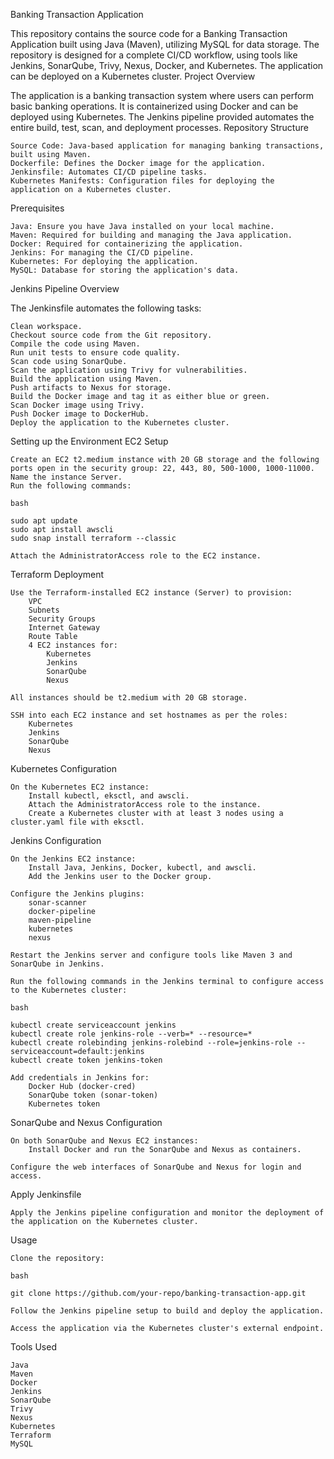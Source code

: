 Banking Transaction Application

This repository contains the source code for a Banking Transaction Application built using Java (Maven), utilizing MySQL for data storage. The repository is designed for a complete CI/CD workflow, using tools like Jenkins, SonarQube, Trivy, Nexus, Docker, and Kubernetes. The application can be deployed on a Kubernetes cluster.
Project Overview

The application is a banking transaction system where users can perform basic banking operations. It is containerized using Docker and can be deployed using Kubernetes. The Jenkins pipeline provided automates the entire build, test, scan, and deployment processes.
Repository Structure

    Source Code: Java-based application for managing banking transactions, built using Maven.
    Dockerfile: Defines the Docker image for the application.
    Jenkinsfile: Automates CI/CD pipeline tasks.
    Kubernetes Manifests: Configuration files for deploying the application on a Kubernetes cluster.

Prerequisites

    Java: Ensure you have Java installed on your local machine.
    Maven: Required for building and managing the Java application.
    Docker: Required for containerizing the application.
    Jenkins: For managing the CI/CD pipeline.
    Kubernetes: For deploying the application.
    MySQL: Database for storing the application's data.

Jenkins Pipeline Overview

The Jenkinsfile automates the following tasks:

    Clean workspace.
    Checkout source code from the Git repository.
    Compile the code using Maven.
    Run unit tests to ensure code quality.
    Scan code using SonarQube.
    Scan the application using Trivy for vulnerabilities.
    Build the application using Maven.
    Push artifacts to Nexus for storage.
    Build the Docker image and tag it as either blue or green.
    Scan Docker image using Trivy.
    Push Docker image to DockerHub.
    Deploy the application to the Kubernetes cluster.

Setting up the Environment
EC2 Setup

    Create an EC2 t2.medium instance with 20 GB storage and the following ports open in the security group: 22, 443, 80, 500-1000, 1000-11000.
    Name the instance Server.
    Run the following commands:

    bash

    sudo apt update
    sudo apt install awscli
    sudo snap install terraform --classic

    Attach the AdministratorAccess role to the EC2 instance.

Terraform Deployment

    Use the Terraform-installed EC2 instance (Server) to provision:
        VPC
        Subnets
        Security Groups
        Internet Gateway
        Route Table
        4 EC2 instances for:
            Kubernetes
            Jenkins
            SonarQube
            Nexus

    All instances should be t2.medium with 20 GB storage.

    SSH into each EC2 instance and set hostnames as per the roles:
        Kubernetes
        Jenkins
        SonarQube
        Nexus

Kubernetes Configuration

    On the Kubernetes EC2 instance:
        Install kubectl, eksctl, and awscli.
        Attach the AdministratorAccess role to the instance.
        Create a Kubernetes cluster with at least 3 nodes using a cluster.yaml file with eksctl.

Jenkins Configuration

    On the Jenkins EC2 instance:
        Install Java, Jenkins, Docker, kubectl, and awscli.
        Add the Jenkins user to the Docker group.

    Configure the Jenkins plugins:
        sonar-scanner
        docker-pipeline
        maven-pipeline
        kubernetes
        nexus

    Restart the Jenkins server and configure tools like Maven 3 and SonarQube in Jenkins.

    Run the following commands in the Jenkins terminal to configure access to the Kubernetes cluster:

    bash

    kubectl create serviceaccount jenkins
    kubectl create role jenkins-role --verb=* --resource=*
    kubectl create rolebinding jenkins-rolebind --role=jenkins-role --serviceaccount=default:jenkins
    kubectl create token jenkins-token

    Add credentials in Jenkins for:
        Docker Hub (docker-cred)
        SonarQube token (sonar-token)
        Kubernetes token

SonarQube and Nexus Configuration

    On both SonarQube and Nexus EC2 instances:
        Install Docker and run the SonarQube and Nexus as containers.

    Configure the web interfaces of SonarQube and Nexus for login and access.

Apply Jenkinsfile

    Apply the Jenkins pipeline configuration and monitor the deployment of the application on the Kubernetes cluster.

Usage

    Clone the repository:

    bash

    git clone https://github.com/your-repo/banking-transaction-app.git

    Follow the Jenkins pipeline setup to build and deploy the application.

    Access the application via the Kubernetes cluster's external endpoint.

Tools Used

    Java
    Maven
    Docker
    Jenkins
    SonarQube
    Trivy
    Nexus
    Kubernetes
    Terraform
    MySQL
